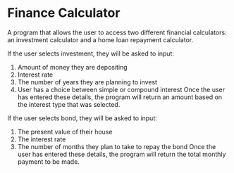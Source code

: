 # Finance Calculator

A program that allows the user to access two different financial calculators: an investment calculator and a home loan repayment calculator.

If the user selects investment, they will be asked to input:
1.	Amount of money they are depositing
2.	Interest rate
3.	The number of years they are planning to invest
4.	User has a choice between simple or compound interest
Once the user has entered these details, the program will return an amount based on the interest type that was selected.

If the user selects bond, they will be asked to input:
1.	The present value of their house
2.	The interest rate
3.	The number of months they plan to take to repay the bond
Once the user has entered these details, the program will return the total monthly payment to be made. 
